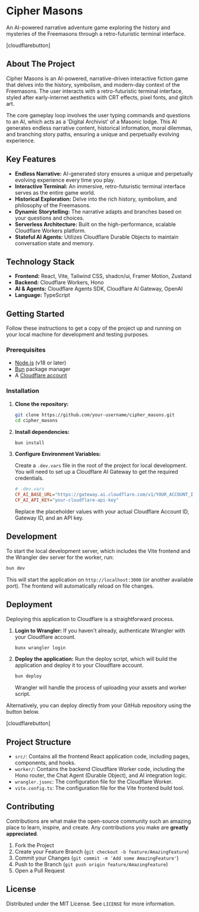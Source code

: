 # Cipher Masons

An AI-powered narrative adventure game exploring the history and mysteries of the Freemasons through a retro-futuristic terminal interface.

[cloudflarebutton]

## About The Project

Cipher Masons is an AI-powered, narrative-driven interactive fiction game that delves into the history, symbolism, and modern-day context of the Freemasons. The user interacts with a retro-futuristic terminal interface, styled after early-internet aesthetics with CRT effects, pixel fonts, and glitch art.

The core gameplay loop involves the user typing commands and questions to an AI, which acts as a 'Digital Archivist' of a Masonic lodge. This AI generates endless narrative content, historical information, moral dilemmas, and branching story paths, ensuring a unique and perpetually evolving experience.

## Key Features

*   **Endless Narrative:** AI-generated story ensures a unique and perpetually evolving experience every time you play.
*   **Interactive Terminal:** An immersive, retro-futuristic terminal interface serves as the entire game world.
*   **Historical Exploration:** Delve into the rich history, symbolism, and philosophy of the Freemasons.
*   **Dynamic Storytelling:** The narrative adapts and branches based on your questions and choices.
*   **Serverless Architecture:** Built on the high-performance, scalable Cloudflare Workers platform.
*   **Stateful AI Agents:** Utilizes Cloudflare Durable Objects to maintain conversation state and memory.

## Technology Stack

*   **Frontend:** React, Vite, Tailwind CSS, shadcn/ui, Framer Motion, Zustand
*   **Backend:** Cloudflare Workers, Hono
*   **AI & Agents:** Cloudflare Agents SDK, Cloudflare AI Gateway, OpenAI
*   **Language:** TypeScript

## Getting Started

Follow these instructions to get a copy of the project up and running on your local machine for development and testing purposes.

### Prerequisites

*   [Node.js](https://nodejs.org/) (v18 or later)
*   [Bun](https://bun.sh/) package manager
*   A [Cloudflare account](https://dash.cloudflare.com/sign-up)

### Installation

1.  **Clone the repository:**
    ```sh
    git clone https://github.com/your-username/cipher_masons.git
    cd cipher_masons
    ```

2.  **Install dependencies:**
    ```sh
    bun install
    ```

3.  **Configure Environment Variables:**

    Create a `.dev.vars` file in the root of the project for local development. You will need to set up a Cloudflare AI Gateway to get the required credentials.

    ```ini
    # .dev.vars
    CF_AI_BASE_URL="https://gateway.ai.cloudflare.com/v1/YOUR_ACCOUNT_ID/YOUR_GATEWAY_ID/openai"
    CF_AI_API_KEY="your-cloudflare-api-key"
    ```

    Replace the placeholder values with your actual Cloudflare Account ID, Gateway ID, and an API key.

## Development

To start the local development server, which includes the Vite frontend and the Wrangler dev server for the worker, run:

```sh
bun dev
```

This will start the application on `http://localhost:3000` (or another available port). The frontend will automatically reload on file changes.

## Deployment

Deploying this application to Cloudflare is a straightforward process.

1.  **Login to Wrangler:**
    If you haven't already, authenticate Wrangler with your Cloudflare account.
    ```sh
    bunx wrangler login
    ```

2.  **Deploy the application:**
    Run the deploy script, which will build the application and deploy it to your Cloudflare account.
    ```sh
    bun deploy
    ```
    Wrangler will handle the process of uploading your assets and worker script.

Alternatively, you can deploy directly from your GitHub repository using the button below.

[cloudflarebutton]

## Project Structure

*   `src/`: Contains all the frontend React application code, including pages, components, and hooks.
*   `worker/`: Contains the backend Cloudflare Worker code, including the Hono router, the Chat Agent (Durable Object), and AI integration logic.
*   `wrangler.jsonc`: The configuration file for the Cloudflare Worker.
*   `vite.config.ts`: The configuration file for the Vite frontend build tool.

## Contributing

Contributions are what make the open-source community such an amazing place to learn, inspire, and create. Any contributions you make are **greatly appreciated**.

1.  Fork the Project
2.  Create your Feature Branch (`git checkout -b feature/AmazingFeature`)
3.  Commit your Changes (`git commit -m 'Add some AmazingFeature'`)
4.  Push to the Branch (`git push origin feature/AmazingFeature`)
5.  Open a Pull Request

## License

Distributed under the MIT License. See `LICENSE` for more information.